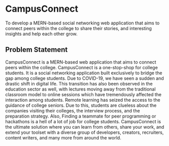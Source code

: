 # CampusConnect

To develop a MERN-based social networking web application that aims to connect peers within the college to share their stories, and interesting insights and help each other grow.

## Problem Statement

CampusConnect is a MERN-based web application that aims to connect peers within the college. CampusConnect is a one-stop-shop for college students. It is a social networking application built exclusively to bridge the gap among college students. Due to COVID-19, we have seen a sudden and drastic shift in digital life. This transition has also been observed in the education sector as well, with lectures moving away from the traditional
classroom model to online sessions which have tremendously affected the interaction among students. Remote learning has seized the access to the guidance of college seniors. Due to this, students are clueless about the
companies visiting their colleges, the interview process, and the preparation strategy. Also, Finding a teammate for peer programming or hackathons is a hell of a lot of job for college students. CampusConnect is the ultimate solution where you can learn from others, share your work, and extend your toolset with a diverse group of developers, creators, recruiters, content writers, and many more from around the world.
